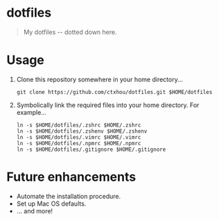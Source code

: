 dotfiles
========

> My dotfiles -- dotted down here.


# Usage

1. Clone this repository somewhere in your home directory...

    ```
    git clone https://github.com/ctxhou/dotfiles.git $HOME/dotfiles
    ```

2. Symbolically link the required files into your home directory. For example...

    ```
    ln -s $HOME/dotfiles/.zshrc $HOME/.zshrc
    ln -s $HOME/dotfiles/.zshenv $HOME/.zshenv
    ln -s $HOME/dotfiles/.vimrc $HOME/.vimrc
    ln -s $HOME/dotfiles/.npmrc $HOME/.npmrc
    ln -s $HOME/dotfiles/.gitignore $HOME/.gitignore
    ```


# Future enhancements

* Automate the installation procedure.
* Set up Mac OS defaults.
* ... and more!
